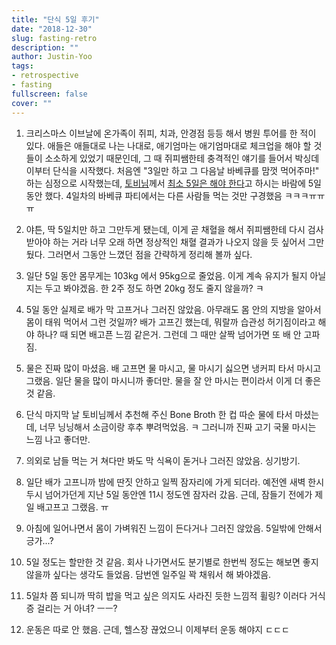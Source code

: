 ```yaml
---
title: "단식 5일 후기"
date: "2018-12-30"
slug: fasting-retro
description: ""
author: Justin-Yoo
tags:
- retrospective
- fasting
fullscreen: false
cover: ""
---
```


1. 크리스마스 이브날에 온가족이 쥐피, 치과, 안경점 등등 해서 병원 투어를 한 적이 있다. 애들은 애들대로 나는 나대로, 애기엄마는 애기엄마대로 체크업을 해야 할 것들이 소소하게 있었기 때문인데, 그 때 쥐피쌤한테 충격적인 얘기를 들어서 박싱데이부터 단식을 시작했다. 처음엔 "3일만 하고 그 다음날 바베큐를 맘껏 먹어주마!" 하는 심정으로 시작했는데, [토비님](https://www.facebook.com/tobyilee)께서 [최소 5일은 해야 한다](https://www.facebook.com/justinchronicles/posts/10156407227327672)고 하시는 바람에 5일동안 했다. 4일차의 바베큐 파티에서는 다른 사람들 먹는 것만 구경했음 ㅋㅋㅋㅠㅠㅠ
    
2. 야튼, 딱 5일치만 하고 그만두게 됐는데, 이게 곧 채혈을 해서 쥐피쌤한테 다시 검사 받아야 하는 거라 너무 오래 하면 정상적인 채혈 결과가 나오지 않을 듯 싶어서 그만뒀다. 그러면서 그동안 느꼈던 점을 간략하게 정리해 볼까 싶다.
    
3. 일단 5일 동안 몸무게는 103kg 에서 95kg으로 줄었음. 이게 계속 유지가 될지 아닐지는 두고 봐야겠음. 한 2주 정도 하면 20kg 정도 줄지 않을까? ㅋ
    
4. 5일 동안 실제로 배가 막 고프거나 그러진 않았음. 아무래도 몸 안의 지방을 알아서 몸이 태워 먹어서 그런 것일까? 배가 고프긴 했는데, 뭐랄까 습관성 허기짐이라고 해야 하나? 때 되면 배고픈 느낌 같은거. 그런데 그 때만 살짝 넘어가면 또 배 안 고파짐.
    
5. 물은 진짜 많이 마셨음. 배 고프면 물 마시고, 물 마시기 싫으면 냉커피 타서 마시고 그랬음. 일단 물을 많이 마시니까 좋더만. 물을 잘 안 마시는 편이라서 이게 더 좋은 것 같음.
    
6. 단식 마지막 날 토비님께서 추천해 주신 Bone Broth 한 컵 따순 물에 타서 마셨는데, 너무 닝닝해서 소금이랑 후추 뿌려먹었음. ㅋ 그러니까 진짜 고기 국물 마시는 느낌 나고 좋더만.
    
7. 의외로 남들 먹는 거 쳐다만 봐도 막 식욕이 돋거나 그러진 않았음. 싱기방기.
    
8. 일단 배가 고프니까 밤에 딴짓 안하고 일찍 잠자리에 가게 되더라. 예전엔 새벽 한시 두시 넘어가던게 지난 5일 동안엔 11시 정도엔 잠자러 갔음. 근데, 잠들기 전에가 제일 배고프고 그랬음. ㅠ
    
9. 아침에 일어나면서 몸이 가벼워진 느낌이 든다거나 그러진 않았음. 5일밖에 안해서 긍가...?
    
10. 5일 정도는 할만한 것 같음. 회사 나가면서도 분기별로 한번씩 정도는 해보면 좋지 않을까 싶다는 생각도 들었음. 담번엔 일주일 꽉 채워서 해 봐야겠음.
    
11. 5일차 쯤 되니까 딱히 밥을 먹고 싶은 의지도 사라진 듯한 느낌적 휠링? 이러다 거식증 걸리는 거 아녀? ㅡㅡ?
    
12. 운동은 따로 안 했음. 근데, 헬스장 끊었으니 이제부터 운동 해야지 ㄷㄷㄷ
